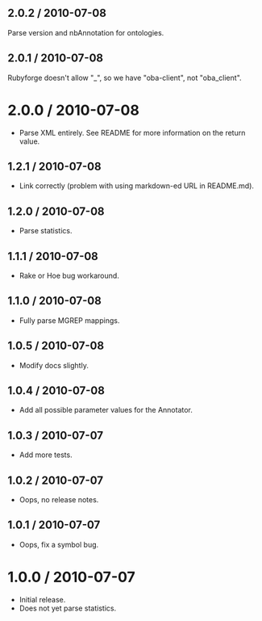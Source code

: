 ## 2.0.2 / 2010-07-08
Parse version and nbAnnotation for ontologies.

## 2.0.1 / 2010-07-08

Rubyforge doesn't allow "_", so we have "oba-client", not "oba_client".

# 2.0.0 / 2010-07-08

* Parse XML entirely. See README for more information on the return value.

## 1.2.1 / 2010-07-08

* Link correctly (problem with using markdown-ed URL in README.md).

## 1.2.0 / 2010-07-08

* Parse statistics.

## 1.1.1 / 2010-07-08

* Rake or Hoe bug workaround.

## 1.1.0 / 2010-07-08

* Fully parse MGREP mappings.

## 1.0.5 / 2010-07-08

* Modify docs slightly.

## 1.0.4 / 2010-07-08

* Add all possible parameter values for the Annotator.

## 1.0.3 / 2010-07-07

* Add more tests.

## 1.0.2 / 2010-07-07

* Oops, no release notes.

## 1.0.1 / 2010-07-07

* Oops, fix a symbol bug.

# 1.0.0 / 2010-07-07

* Initial release.
* Does not yet parse statistics.
